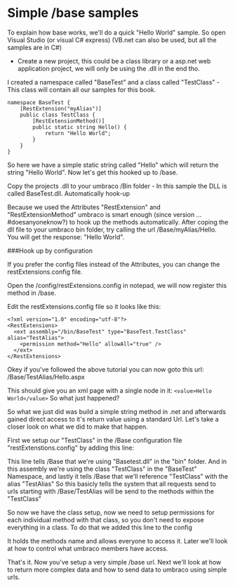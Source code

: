 # Simple /base samples

To explain how base works, we'll do a quick "Hello World" sample. So open Visual Studio (or visual C# express) (VB.net can also be used, but all the samples are in C#)  

- Create a new project, this could be a class library or a asp.net web application project, we will only be using the .dll in the end tho.

I created a namespace called "BaseTest" and a class called "TestClass" - This class will contain all our samples for this book.

    namespace BaseTest {
        [RestExtension("myAlias")]
        public class TestClass {
            [RestExtensionMethod()]
            public static string Hello() {
                return "Hello World";
            }
        }
    } 

So here we have a simple static string called "Hello" which will return the string  "Hello World". Now let's get this hooked up to /base.

Copy the projects .dll to your umbraco /Bin folder - In this sample the DLL is called BaseTest.dll.
Automatically hook-up

Because we used the Attributes "RestExtension" and "RestExtensionMethod" umbraco is smart enough (since version ...  #doesanyoneknow?) to hook up the methods automatically.  After coping the dll file to your umbraco bin folder, try calling the url /Base/myAlias/Hello.  You will get the response: "Hello World".

###Hook up by configuration

If you prefer the config files instead of the Attributes, you can change the restExtensions.config file.

Open the /config/restExtensions.config in notepad, we will now register this method in /base. 

Edit the restExtensions.config file so it looks like this:

    <?xml version="1.0" encoding="utf-8"?>
    <RestExtensions>
      <ext assembly="/bin/BaseTest" type="BaseTest.TestClass" alias="TestAlias">
        <permission method="Hello" allowAll="true" />
      </ext>
    </RestExtensions> 

Okey if you've followed the above tutorial you can now goto this url: <your umbraco installations domain>/Base/TestAlias/Hello.aspx

This should give you an xml page with a single node in it: `<value>Hello World</value>`
So what just happened?

So what we just did was build a simple string method in .net and afterwards gained direct access to it's return value using a standard Url. Let's take a closer look on what we did to make that happen.

First we setup our "TestClass" in the /Base configuration file "restExtenstions.config" by adding this line:

<ext assembly="/bin/BaseTest" type="BaseTest.TestClass" alias="TestAlias">

This line tells /Base that we're using "Basetest.dll" in the "bin" folder. And in this assembly we're using the class "TestClass" in the "BaseTest" Namespace, and lastly it tells /Base that we'll reference "TestClass" with the alias "TestAlias" So this basicly tells the system that all requests send to urls starting with /Base/TestAlias will be send to the methods within the "TestClass"

So now we have the class setup, now we need to setup permissions for each individual method with that class, so you don't need to expose everything in a class. To do that we added this line to the config

<permission method="Hello" allowAll="true" />

It holds the methods name and allows everyone to access it. Later we'll look at how to control what umbraco members have access.

That's it. Now you've setup a very simple /base url. Next we'll look at how to return more complex data and how to send data to umbraco using simple urls.